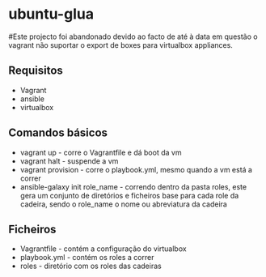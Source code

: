 # ubuntu-glua

#Este projecto foi abandonado devido ao facto de até à data em questão o vagrant não suportar o export de boxes para virtualbox appliances.


## Requisitos
* Vagrant
* ansible
* virtualbox


## Comandos básicos
* vagrant up - corre o Vagrantfile e dá boot da vm
* vagrant halt - suspende a vm
* vagrant provision - corre o playbook.yml, mesmo quando a vm está a correr
* ansible-galaxy init role_name - correndo dentro da pasta roles, este gera um conjunto de diretórios e ficheiros base para cada role da cadeira, sendo o role_name o nome ou abreviatura da cadeira

## Ficheiros
* Vagrantfile - contém a configuração do virtualbox
* playbook.yml - contém os roles a correr
* roles - diretório com os roles das cadeiras
